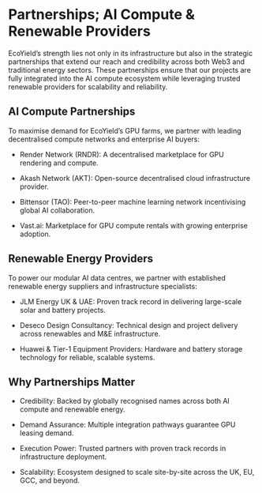# Partnerships; AI Compute & Renewable Providers

EcoYield’s strength lies not only in its infrastructure but also in the
strategic partnerships that extend our reach and credibility across both
Web3 and traditional energy sectors. These partnerships ensure that our
projects are fully integrated into the AI compute ecosystem while
leveraging trusted renewable providers for scalability and reliability.

## AI Compute Partnerships

To maximise demand for EcoYield’s GPU farms, we partner with leading
decentralised compute networks and enterprise AI buyers:

- Render Network (RNDR): A decentralised marketplace for GPU rendering and compute.

- Akash Network (AKT): Open-source decentralised cloud infrastructure provider.

- Bittensor (TAO): Peer-to-peer machine learning network incentivising global AI collaboration.

- Vast.ai: Marketplace for GPU compute rentals with growing enterprise adoption.

## Renewable Energy Providers

To power our modular AI data centres, we partner with established
renewable energy suppliers and infrastructure specialists:

- JLM Energy UK & UAE: Proven track record in delivering large-scale solar and battery projects.

- Deseco Design Consultancy: Technical design and project delivery across renewables and M&E infrastructure.

- Huawei & Tier-1 Equipment Providers: Hardware and battery storage technology for reliable, scalable systems.

## Why Partnerships Matter

- Credibility: Backed by globally recognised names across both AI compute and renewable energy.

- Demand Assurance: Multiple integration pathways guarantee GPU leasing demand.

- Execution Power: Trusted partners with proven track records in infrastructure deployment.

- Scalability: Ecosystem designed to scale site-by-site across the UK, EU, GCC, and beyond.
